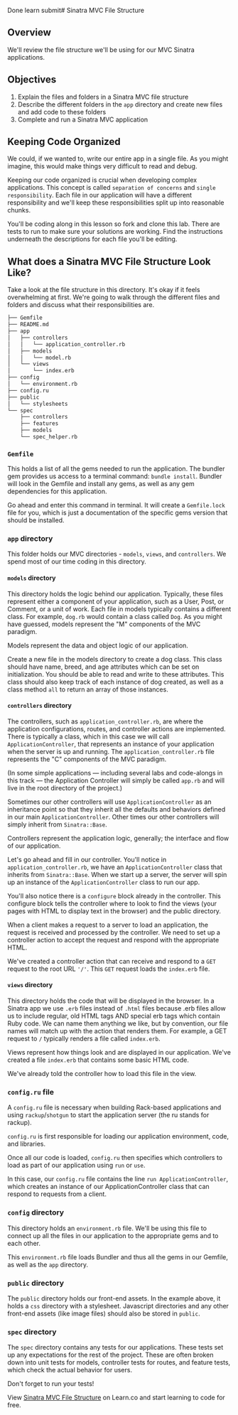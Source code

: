 Done learn submit# Sinatra MVC File Structure

## Overview

We'll review the file structure we'll be using for our MVC Sinatra applications.

## Objectives

1. Explain the files and folders in a Sinatra MVC file structure
2. Describe the different folders in the `app` directory and create new files
   and add code to these folders
3. Complete and run a Sinatra MVC application

## Keeping Code Organized

We could, if we wanted to, write our entire app in a single file. As you might
imagine, this would make things very difficult to read and debug.

Keeping our code organized is crucial when developing complex applications.
This concept is called `separation of concerns` and `single responsibility`.
Each file in our application will have a different responsibility and we'll
keep these responsibilities split up into reasonable chunks.

You'll be coding along in this lesson so fork and clone this lab. There are
tests to run to make sure your solutions are working. Find the instructions
underneath the descriptions for each file you'll be editing.

## What does a Sinatra MVC File Structure Look Like?

Take a look at the file structure in this directory. It's okay if it feels
overwhelming at first. We're going to walk through the different files and
folders and discuss what their responsibilities are.

```bash
├── Gemfile
├── README.md
├── app
│   ├── controllers
│   │   └── application_controller.rb
│   ├── models
│   │   └── model.rb
│   └── views
│       └── index.erb
├── config
│   └── environment.rb
├── config.ru
├── public
│   └── stylesheets
└── spec
    ├── controllers
    ├── features
    ├── models
    └── spec_helper.rb
```

### `Gemfile`

This holds a list of all the gems needed to run the application. The bundler
gem provides us access to a terminal command: `bundle install`. Bundler will
look in the Gemfile and install any gems, as well as any gem dependencies for
this application.

Go ahead and enter this command in terminal. It will create a `Gemfile.lock`
file for you, which is just a documentation of the specific gems version that
should be installed.

### `app` directory

This folder holds our MVC directories - `models`, `views`, and `controllers`.
We spend most of our time coding in this directory.

#### `models` directory

This directory holds the logic behind our application. Typically, these files
represent either a component of your application, such as a User, Post, or
Comment, or a unit of work. Each file in models typically contains a different
class. For example, `dog.rb` would contain a class called `Dog`. As you might
have guessed, models represent the "M" components of the MVC paradigm.

Models represent the data and object logic of our application.

Create a new file in the models directory to create a dog class. This class
should have name, breed, and age attributes which can be set on initialization.
You should be able to read and write to these attributes. This class should
also keep track of each instance of dog created, as well as a class method
`all` to return an array of those instances.

#### `controllers` directory

The controllers, such as `application_controller.rb`, are where the application configurations, routes, and controller actions are implemented. There is
typically a class, which in this case we will call `ApplicationController`,
that represents an instance of your application when the server is up and
running. The `application_controller.rb` file represents the "C" components of
the MVC paradigm.

(In some simple applications –– including several labs and code-alongs in this
track –– the Application Controller will simply be called `app.rb` and will
live in the root directory of the project.)

Sometimes our other controllers will use `ApplicationController` as an
inheritance point so that they inherit all the defaults and behaviors defined
in our main `ApplicationController`. Other times our other controllers will
simply inherit from `Sinatra::Base`.

Controllers represent the application logic, generally; the interface and flow
of our application.

Let's go ahead and fill in our controller. You'll notice in
`application_controller.rb`, we have an `ApplicationController` class that
inherits from `Sinatra::Base`. When we start up a server, the server will spin
up an instance of the `ApplicationController` class to run our app.

You'll also notice there is a `configure` block already in the controller. This
configure block tells the controller where to look to find the views (your
pages with HTML to display text in the browser) and the public directory.

When a client makes a request to a server to load an application, the request
is received and processed by the controller. We need to set up a controller
action to accept the request and respond with the appropriate HTML.

We've created a controller action that can receive and respond to a `GET`
request to the root URL `'/'`. This `GET` request loads the `index.erb` file.

#### `views` directory

This directory holds the code that will be displayed in the browser. In a
Sinatra app we use `.erb` files instead of `.html` files because .erb files
allow us to include regular, old HTML tags AND special erb tags which contain
Ruby code. We can name them anything we like, but by convention, our file names
will match up with the action that renders them. For example, a GET request
to `/` typically renders a file called `index.erb`.

Views represent how things look and are displayed in our application. We've
created a file `index.erb` that contains some basic HTML code.

We've already told the controller how to load this file in the view.

### `config.ru` file

A `config.ru` file is necessary when building Rack-based applications and using `rackup`/`shotgun` to start the application server (the ru stands for rackup).

`config.ru` is first responsible for loading our application environment, code,
and libraries.

Once all our code is loaded, `config.ru` then specifies which controllers to
load as part of our application using `run` or `use`.

In this case, our `config.ru` file contains the line
`run ApplicationController`, which creates an instance of our
ApplicationController class that can respond to requests from a client.

### `config` directory

This directory holds an `environment.rb` file. We'll be using this file to
connect up all the files in our application to the appropriate gems and to each
other.

This `environment.rb` file loads Bundler and thus all the gems in our Gemfile,
as well as the `app` directory.

### `public` directory

The `public` directory holds our front-end assets. In the example above, it
holds a `css` directory with a stylesheet. Javascript directories and any other
front-end assets (like image files) should also be stored in `public`.

### `spec` directory

The `spec` directory contains any tests for our applications. These tests set
up any expectations for the rest of the project. These are often broken down
into unit tests for models, controller tests for routes, and feature tests,
which check the actual behavior for users.

Don't forget to run your tests!

<p class='util--hide'>View <a href='https://learn.co/lessons/sinatra-mvc-file-structure'>Sinatra MVC File Structure</a> on Learn.co and start learning to code for free.</p>
